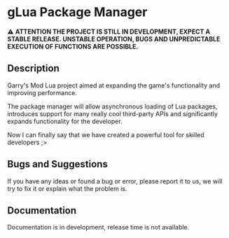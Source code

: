 # gLua Package Manager

⚠ **ATTENTION THE PROJECT IS STILL IN DEVELOPMENT, EXPECT A STABLE RELEASE. UNSTABLE OPERATION, BUGS AND UNPREDICTABLE EXECUTION OF FUNCTIONS ARE POSSIBLE.**

## Description
Garry's Mod Lua project aimed at expanding the game's functionality and improving performance.

The package manager will allow asynchronous loading of Lua packages, introduces support for many really cool third-party APIs and significantly expands functionality for the developer.

Now I can finally say that we have created a powerful tool for skilled developers ;>

## Bugs and Suggestions
If you have any ideas or found a bug or error, please report it to us, we will try to fix it or explain what the problem is.

## Documentation
Documentation is in development, release time is not available.
